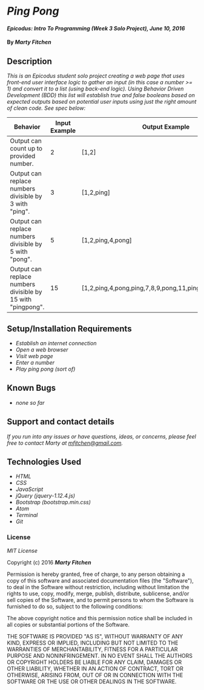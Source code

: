 # _Ping Pong_

#### _Epicodus: Intro To Programming (Week 3 Solo Project), June 10, 2016_

#### By _**Marty Fitchen**_

## Description

_This is an Epicodus student solo project creating a web page that uses front-end user interface logic to gather an input (in this case a number >= 1) and convert it to a list (using back-end logic). Using Behavior Driven Development (BDD) this list will establish true and false booleans based on expected outputs based on potential user inputs using just the right amount of clean code. See spec below:_

Behavior  | Input Example | Output Example
------------- | ------------- | -------------
Output can count up to provided number.  | 2  | [1,2]
Output can replace numbers divisible by 3 with "ping".  | 3  | [1,2,ping]
Output can replace numbers divisible by 5 with "pong".  | 5  | [1,2,ping,4,pong]
Output can replace numbers divisible by 15 with "pingpong".  | 15  | [1,2,ping,4,pong,ping,7,8,9,pong,11,ping,13,14,pingpong]


## Setup/Installation Requirements

* _Establish an internet connection_
* _Open a web browser_
* _Visit web page_
* _Enter a number_
* _Play ping pong (sort of)_

## Known Bugs

* _none so far_

## Support and contact details

_If you run into any issues or have questions, ideas, or concerns, please feel free to contact Marty at <a href="mailto:mfitchen@gmail.com">mfitchen@gmail.com</a>._

## Technologies Used

* _HTML_
* _CSS_
* _JavaScript_
* _jQuery (jquery-1.12.4.js)_
* _Bootstrap (bootstrap.min.css)_
* _Atom_
* _Terminal_
* _Git_

### License

*MIT License*

Copyright (c) 2016 **_Marty Fitchen_**

Permission is hereby granted, free of charge, to any person obtaining a copy of this software and associated documentation files (the "Software"), to deal in the Software without restriction, including without limitation the rights to use, copy, modify, merge, publish, distribute, sublicense, and/or sell copies of the Software, and to permit persons to whom the Software is furnished to do so, subject to the following conditions:

The above copyright notice and this permission notice shall be included in all copies or substantial portions of the Software.

THE SOFTWARE IS PROVIDED "AS IS", WITHOUT WARRANTY OF ANY KIND, EXPRESS OR IMPLIED, INCLUDING BUT NOT LIMITED TO THE WARRANTIES OF MERCHANTABILITY, FITNESS FOR A PARTICULAR PURPOSE AND NONINFRINGEMENT. IN NO EVENT SHALL THE AUTHORS OR COPYRIGHT HOLDERS BE LIABLE FOR ANY CLAIM, DAMAGES OR OTHER LIABILITY, WHETHER IN AN ACTION OF CONTRACT, TORT OR OTHERWISE, ARISING FROM, OUT OF OR IN CONNECTION WITH THE SOFTWARE OR THE USE OR OTHER DEALINGS IN THE SOFTWARE.
